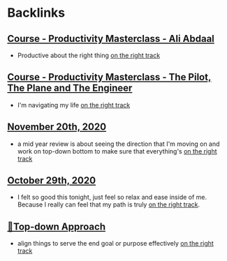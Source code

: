 
# Backlinks
## [Course - Productivity Masterclass - Ali Abdaal](<Course - Productivity Masterclass - Ali Abdaal.md>)
- Productive about the right thing [on the right track](<on the right track.md>)

## [Course - Productivity Masterclass - The Pilot, The Plane and The Engineer](<Course - Productivity Masterclass - The Pilot, The Plane and The Engineer.md>)
- I'm navigating my life [on the right track](<on the right track.md>)

## [November 20th, 2020](<November 20th, 2020.md>)
- a mid year review is about seeing the direction that I'm moving on and work on top-down bottom to make sure that everything's [on the right track](<on the right track.md>)

## [October 29th, 2020](<October 29th, 2020.md>)
- I felt so good this tonight, just feel so relax and ease inside of me. Because I really can feel that my path is truly [on the right track](<on the right track.md>).

## [🌲Top-down Approach](<🌲Top-down Approach.md>)
- align things to serve the end goal or purpose effectively [on the right track](<on the right track.md>)

